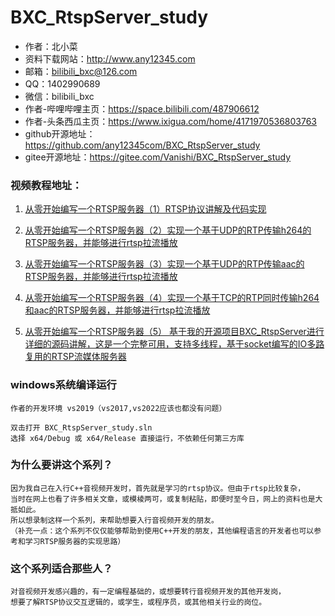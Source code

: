 # BXC_RtspServer_study

* 作者：北小菜 
* 资料下载网站：http://www.any12345.com
* 邮箱：bilibili_bxc@126.com
* QQ：1402990689
* 微信：bilibili_bxc
* 作者-哔哩哔哩主页：https://space.bilibili.com/487906612
* 作者-头条西瓜主页：https://www.ixigua.com/home/4171970536803763
* github开源地址：https://github.com/any12345com/BXC_RtspServer_study
* gitee开源地址：https://gitee.com/Vanishi/BXC_RtspServer_study


### 视频教程地址：
1. [从零开始编写一个RTSP服务器（1）RTSP协议讲解及代码实现 ](https://www.bilibili.com/video/BV1xd4y147Fb) 

2. [从零开始编写一个RTSP服务器（2）实现一个基于UDP的RTP传输h264的RTSP服务器，并能够进行rtsp拉流播放 ](https://www.bilibili.com/video/BV18P4y1X78w) 

3. [从零开始编写一个RTSP服务器（3）实现一个基于UDP的RTP传输aac的RTSP服务器，并能够进行rtsp拉流播放 ](https://www.bilibili.com/video/BV1P44y1U7F1) 

4. [从零开始编写一个RTSP服务器（4）实现一个基于TCP的RTP同时传输h264和aac的RTSP服务器，并能够进行rtsp拉流播放](https://www.bilibili.com/video/BV1kG411K7ZX) 

5. [从零开始编写一个RTSP服务器（5） 基于我的开源项目BXC_RtspServer进行详细的源码讲解，这是一个完整可用，支持多线程，基于socket编写的IO多路复用的RTSP流媒体服务器](https://www.bilibili.com/video/BV1PV4y1w7GR) 

### windows系统编译运行
~~~
作者的开发环境 vs2019（vs2017,vs2022应该也都没有问题）

双击打开 BXC_RtspServer_study.sln
选择 x64/Debug 或 x64/Release 直接运行，不依赖任何第三方库

~~~

### 为什么要讲这个系列？
~~~
因为我自己在入行C++音视频开发时，首先就是学习的rtsp协议。但由于rtsp比较复杂，
当时在网上也看了许多相关文章，或模棱两可，或复制粘贴，即便时至今日，网上的资料也是大抵如此。
所以想录制这样一个系列，来帮助想要入行音视频开发的朋友。
（补充一点：这个系列不仅仅能够帮助到使用C++开发的朋友，其他编程语言的开发者也可以参考和学习RTSP服务器的实现思路）
~~~

### 这个系列适合那些人？
~~~
对音视频开发感兴趣的，有一定编程基础的，或想要转行音视频开发的其他开发岗，
想要了解RTSP协议交互逻辑的，或学生，或程序员，或其他相关行业的岗位。
~~~




